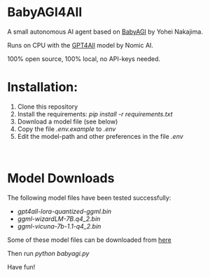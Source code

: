 # BabyAGI4All

A small autonomous AI agent based on [BabyAGI](https://github.com/yoheinakajima/babyagi) by Yohei Nakajima.
</br>

Runs on CPU with the [GPT4All](https://github.com/nomic-ai/gpt4all) model by Nomic AI.
</br>

100% open source, 100% local, no API-keys needed.
</br>

# Installation:

1. Clone this repository
2. Install the requirements: *pip install -r requirements.txt*
3. Download a model file (see below)
4. Copy the file *.env.example* to *.env*
4. Edit the model-path and other preferences in the file *.env*
</br>

# Model Downloads

The following model files have been tested successfully:

* *gpt4all-lora-quantized-ggml.bin*
* *ggml-wizardLM-7B.q4_2.bin*
* *ggml-vicuna-7b-1.1-q4_2.bin*

Some of these model files can be downloaded from [here](https://github.com/nomic-ai/gpt4all-chat#manual-download-of-models)
</br>

Then run *python babyagi.py*

Have fun!
</br>
